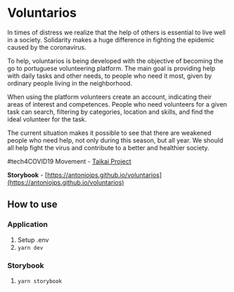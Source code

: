 # Voluntarios

In times of distress we realize that the help of others is essential to live well in a society. Solidarity makes a huge difference in fighting the epidemic caused by the coronavirus.

To help, voluntarios is being developed with the objective of becoming the go to portuguese volunteering platform. The main goal is providing help with daily tasks and other needs, to people who need it most, given by ordinary people living in the neighborhood.

When using the platform volunteers create an account, indicating their areas of interest and competences. People who need volunteers for a given task can search, filtering by categories, location and skills, and find the ideal volunteer for the task.

The current situation makes it possible to see that there are weakened people who need help, not only during this season, but all year. We should all help fight the virus and contribute to a better and healthier society.

#tech4COVID19 Movement - [Taikai Project](https://taikai.network/taikai/challenges/covid-19/projects/ck81viqifoitb0870sn441lj2)

**Storybook** - [https://antoniojps.github.io/voluntarios](https://antoniojps.github.io/voluntarios)

## How to use

### Application
1. Setup .env
2. `yarn dev`

### Storybook
1. `yarn storybook`

